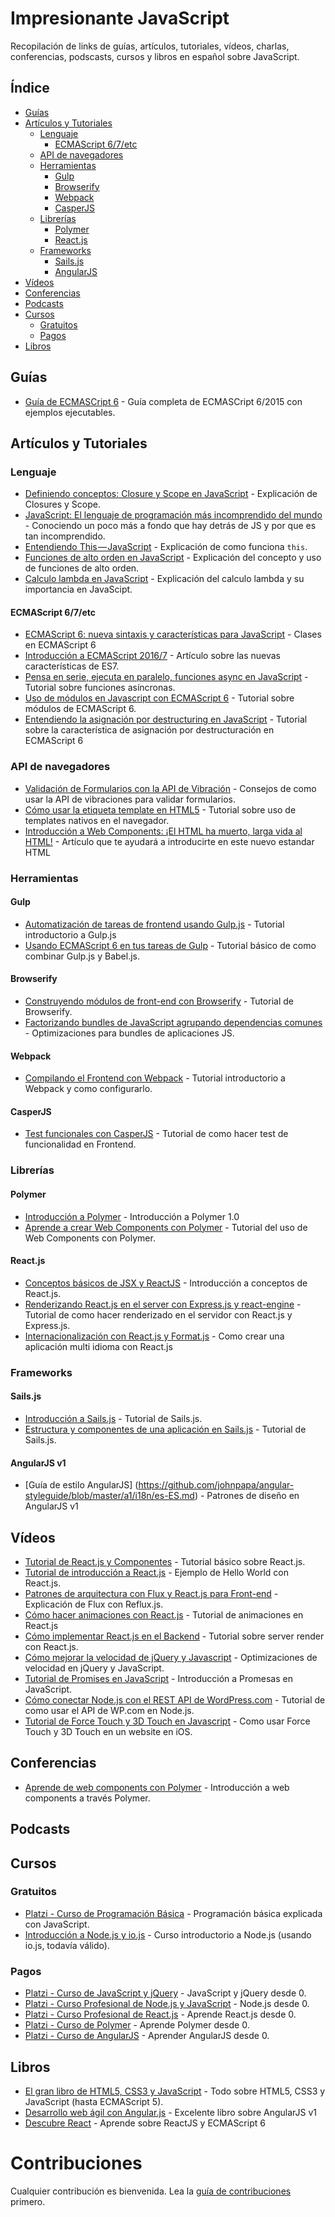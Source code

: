 # Impresionante JavaScript
Recopilación de links de guías, artículos, tutoriales, vídeos, charlas, conferencias, podscasts, cursos y libros en español sobre JavaScript.

## Índice
* [Guías](#guías)
* [Artículos y Tutoriales](#artículos-y-tutoriales)
  * [Lenguaje](#lenguaje)
    * [ECMAScript 6/7/etc](#ecmascript-67etc)
  * [API de navegadores](#api-de-navegadores)
  * [Herramientas](#herramientas)
    * [Gulp](#gulp)
    * [Browserify](#browserify)
    * [Webpack](#webpack)
    * [CasperJS](#casperjs)
  * [Librerías](#librerías)
    * [Polymer](#polymer)
    * [React.js](#reactjs)
  * [Frameworks](#frameworks)
    * [Sails.js](#sailsjs)
    * [AngularJS](#angularjs-v1)
* [Vídeos](#vídeos)
* [Conferencias](#conferencias)
* [Podcasts](#podcasts)
* [Cursos](#cursos)
  * [Gratuitos](#gratuitos)
  * [Pagos](#pagos)
* [Libros](#libros)

## Guías
- [Guía de ECMASCript 6](http://sergio.xalambri.com.ar/) - Guía completa de ECMASCript 6/2015 con ejemplos ejecutables.


## Artículos y Tutoriales
### Lenguaje
- [Definiendo conceptos: Closure y Scope en JavaScript](https://medium.com/@sergiodxa/definiendo-conceptos-closure-y-scope-en-javascript-9081f1e113e6#.iogs2utvt) - Explicación de Closures y Scope.
- [JavaScript: El lenguaje de programación más incomprendido del mundo](http://frontendlabs.io/3065--javascript-lenguaje-programacion-mas-incomprendido-mundo) - Conociendo un poco más a fondo que hay detrás de JS y por que es tan incomprendido.
- [Entendiendo This — JavaScript](https://medium.com/@yeion7/entendiendo-this-javascript-cba60c8cec8c#.spjutxdtw) - Explicación de como funciona `this`.
- [Funciones de alto orden en JavaScript](https://medium.com/@yeion7/funciones-de-alto-orden-en-javascript-42d04769d9b5#.xxq8lsn4o) - Explicación del concepto y uso de funciones de alto orden.
- [Calculo lambda en JavaScript](https://medium.com/@yeion7/calculo-lambda-en-javascript-57ea69b427b1#.6gmyp5kec) - Explicación del calculo lambda y su importancia en JavaScipt.

#### ECMAScript 6/7/etc
- [ECMAScript 6: nueva sintaxis y características para JavaScript](https://platzi.com/blog/ecmascript-nueva-sintaxis/) - Clases en ECMAScript 6
- [Introducción a ECMAScript 2016/7](https://medium.com/@sergiodxa/introducci%C3%B3n-a-ecmascript-2016-7-da73067698cc#.jv8v2ym5l) - Artículo sobre las nuevas características de ES7.
- [Pensa en serie, ejecuta en paralelo, funciones async en JavaScript](https://getmango.com/blog/pensa-en-serie-ejecuta-en-paralelo-funciones-async-en-javascript/) - Tutorial sobre funciones asíncronas.
- [Uso de módulos en Javascript con ECMAScript 6](http://www.cristalab.com/tutoriales/uso-de-modulos-en-javascript-con-ecmascript-6-c114342l/) - Tutorial sobre módulos de ECMAScript 6.
- [Entendiendo la asignación por destructuring en JavaScript](https://medium.com/@yeion7/entendiendo-la-asignaci%C3%B3n-por-destructuring-en-javascript-c352a462d066#.ps6w9ojib) - Tutorial sobre la característica de asignación por destructuración en ECMAScript 6

### API de navegadores
- [Validación de Formularios con la API de Vibración](https://getmango.com/blog/validacion-de-formularios-con-la-api-de-vibracion/) - Consejos de como usar la API de vibraciones para validar formularios.
- [Cómo usar la etiqueta template en HTML5](http://www.cristalab.com/tutoriales/como-usar-la-etiqueta-template-en-html5-c114548l/) - Tutorial sobre uso de templates nativos en el navegador.
- [Introducción a Web Components: ¡El HTML ha muerto, larga vida al HTML!](http://octuweb.com/introduccion-web-components) - Artículo que te ayudará a introducirte en este nuevo estandar HTML

### Herramientas
#### Gulp
- [Automatización de tareas de frontend usando Gulp.js](http://www.cristalab.com/tutoriales/automatizacion-de-tareas-de-frontend-usando-gulp.js-c114514l/) - Tutorial introductorio a Gulp.js
- [Usando ECMAScript 6 en tus tareas de Gulp](https://medium.com/@sergiodxa/usando-ecmascript-6-en-tus-tareas-de-gulp-a05f83f8bbac#.j1chzwh8f) - Tutorial básico de como combinar Gulp.js y Babel.js.

#### Browserify
- [Construyendo módulos de front-end con Browserify](https://getmango.com/blog/construyendo-modulos-de-front-end-con-browserify/) - Tutorial de Browserify.
- [Factorizando bundles de JavaScript agrupando dependencias comunes](https://getmango.com/blog/factorizando-bundles-de-javascript-para-agrupar-dependencias-comunes/) - Optimizaciones para bundles de aplicaciones JS.

#### Webpack
- [Compilando el Frontend con Webpack](https://medium.com/@sergiodxa/compilando-el-frontend-con-webpack-d251f7a632ec#.2i7igiwyj) - Tutorial introductorio a Webpack y como configurarlo.

#### CasperJS
- [Test funcionales con CasperJS](https://getmango.com/blog/test-funcionales-con-casperjs/) - Tutorial de como hacer test de funcionalidad en Frontend.

### Librerías
#### Polymer
- [Introducción a Polymer](http://www.adictosaltrabajo.com/tutoriales/polymer-2/) - Introducción a Polymer 1.0
- [Aprende a crear Web Components con Polymer](https://platzi.com/blog/web-components-polymer/) - Tutorial del uso de Web Components con Polymer.

#### React.js
- [Conceptos básicos de JSX y ReactJS](https://platzi.com/blog/conceptos-basicos-reactjs/) - Introducción a conceptos de React.js.
- [Renderizando React.js en el server con Express.js y react-engine](https://medium.com/@sergiodxa/renderizando-react-js-en-el-server-con-express-js-y-react-engine-903de08c3df6#.iatud3dv8) - Tutorial de como hacer renderizado en el servidor con React.js y Express.js.
- [Internacionalización con React.js y Format.js](https://medium.com/@sergiodxa/internacionalizaci%C3%B3n-con-react-js-y-formatjs-389957dbc098#.ytp7tzivh) - Como crear una aplicación multi idioma con React.js

### Frameworks
#### Sails.js
- [Introducción a Sails.js](https://platzi.com/blog/introduccion-sailsjs/) - Tutorial de Sails.js.
- [Estructura y componentes de una aplicación en Sails.js](https://platzi.com/blog/anatomia-app-sails-js/) - Tutorial de Sails.js.

#### AngularJS v1
- [Guía de estilo AngularJS] (https://github.com/johnpapa/angular-styleguide/blob/master/a1/i18n/es-ES.md) - Patrones de diseño en AngularJS v1


## Vídeos
- [Tutorial de React.js y Componentes](https://www.youtube.com/watch?v=c4gupcuViFQ) - Tutorial básico sobre React.js.
- [Tutorial de introducción a React.js](https://www.youtube.com/watch?v=d9QumoK2io4) - Ejemplo de Hello World con React.js.
- [Patrones de arquitectura con Flux y React.js para Front-end](https://www.youtube.com/watch?v=D1gWyGWKjRY) - Explicación de Flux con Reflux.js.
- [Cómo hacer animaciones con React.js](https://www.youtube.com/watch?v=QV5TU4IgVQA) - Tutorial de animaciones en React.js
- [Cómo implementar React.js en el Backend](https://www.youtube.com/watch?v=Jo6wChwIDKo) - Tutorial sobre server render con React.js.
- [Cómo mejorar la velocidad de jQuery y Javascript](https://www.youtube.com/watch?v=Qqf5qPFehBI) - Optimizaciones de velocidad en jQuery y JavaScript.
- [Tutorial de Promises en JavaScript](https://www.youtube.com/watch?v=FmdPjo00BgU) - Introducción a Promesas en JavaScript.
- [Cómo conectar Node.js con el REST API de WordPress.com](https://platzi.com/blog/nodejs-rest-api-wordpress/) - Tutorial de como usar el API de WP.com en Node.js.
- [Tutorial de Force Touch y 3D Touch en Javascript](https://www.youtube.com/watch?v=J5DzwJg-mBo) - Como usar Force Touch y 3D Touch en un website en iOS.


## Conferencias
- [Aprende de web components con Polymer](https://www.youtube.com/watch?v=4zdJ2gD-GnI) - Introducción a web components a través Polymer.


## Podcasts


## Cursos
### Gratuitos
- [Platzi - Curso de Programación Básica](https://platzi.com/cursos/programacion-basica/) - Programación básica explicada con JavaScript.
- [Introducción a Node.js y io.js](https://platzi.com/cursos/iojs/) - Curso introductorio a Node.js (usando io.js, todavía válido).

### Pagos
- [Platzi - Curso de JavaScript y jQuery](https://platzi.com/cursos/javascript-jquery/) - JavaScript y jQuery desde 0.
- [Platzi - Curso Profesional de Node.js y JavaScript](https://platzi.com/cursos/nodejs/) - Node.js desde 0.
- [Platzi - Curso Profesional de React.js](https://platzi.com/cursos/reactjs/) - Aprende React.js desde 0.
- [Platzi - Curso de Polymer](https://platzi.com/cursos/polymer/) - Aprende Polymer desde 0.
- [Platzi - Curso de AngularJS](https://platzi.com/cursos/angularjs/) - Aprender AngularJS desde 0.


## Libros
- [El gran libro de HTML5, CSS3 y JavaScript](http://www.amazon.com/gran-libro-HTML5-CSS3-Javascript/dp/8426719953) - Todo sobre HTML5, CSS3 y JavaScript (hasta ECMAScript 5).
- [Desarrollo web ágil con Angular.js](https://carlosazaustre.es/blog/ebook-angular/) - Excelente libro sobre AngularJS v1
- [Descubre React](https://leanpub.com/descubre-react) - Aprende sobre ReactJS y ECMAScript 6


# Contribuciones
Cualquier contribución es bienvenida. Lea la [guía de contribuciones](https://github.com/sergiodxa/impresionante-javascript/blob/master/CONTRIBUTING.md) primero.
